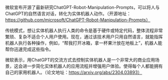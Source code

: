 微软宣布开源了最新研究ChatGPT-Robot-Manipulation-Prompts，可以将人与ChatGPT的自然语言对话，转化为实体机器人动作。（开源地址：https://github.com/microsoft/ChatGPT-Robot-Manipulation-Prompts）

传统模式，想让实体机器人执行人类的命令是基于硬件或特定代码，整体流程非常繁琐、复杂不适合个人用户使用。现在，通过该技术用户只用自然语言，就能指挥机器人执行各种操作，例如，“帮我打开冰箱，拿一杯果汁放在地板上”，机器人能帮你迅速完成这些指令。

微软表示，用ChatGPT的交流方式去控制实体机器人是一个非常大的商业应用场景，这会进一步简化实体机器人的应用流程并增强用户体验。使得每个人都能拥有自己的家用机器人。（论文地址：https://arxiv.org/abs/2304.03893）